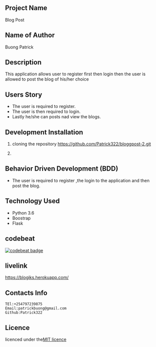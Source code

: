 ## Project Name
Blog Post

## Name of Author

Buong Patrick

## Description

This application allows user to register first then login then the user is allowed to post the blog of his/her choice

## Users Story
* The user is required to register.
* The user is then required to login.
* Lastly he/she can posts nad view the blogs.

## Development Installation
1. cloning the repository
    https://github.com/Patrick322/bloggpost-2.git

2. 


## Behavior Driven Development (BDD)
* The user is required to register ,the login to the application and then post the blog.


## Technology Used
* Python 3.6
* Boostrap
* Flask

## codebeat

[![codebeat badge](https://codebeat.co/badges/faabe25f-bc1e-4ed8-9a46-6af6ceda3202)](https://codebeat.co/projects/github-com-patrick322-bloggpost-2-master)

## livelink

https://blogiks.herokuapp.com/

## Contacts Info

    TEl:+254797239875
    Email:patrickbuong@gmail.com
    Github:Patrick322

## Licence

licenced under the[MIT licence](LICENCED)